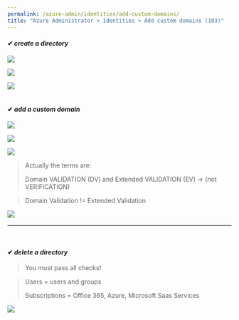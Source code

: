 ```yaml
---
permalink: /azure-admin/identities/add-custom-domains/
title: "Azure Administrator > Identities > Add custom domains (103)"
---
```

#### ✔ _create a directory_

![](/study-reference/assets/images/identities/1.1.png)

![](/study-reference/assets/images/identities/1.2.png)  

![](/study-reference/assets/images/identities/1.3.png)  
&nbsp;
#### ✔ _add a custom domain_

![](/study-reference/assets/images/identities/1.4.png)

![](/study-reference/assets/images/identities/1.5.png)

![](/study-reference/assets/images/identities/1.6.png)

> Actually the terms are:
>
> Domain VALIDATION (DV) and Extended VALIDATION (EV) -> (not VERIFICATION) 

> Domain Validation != Extended Validation

![](/study-reference/assets/images/identities/1.7.png)
&nbsp;
* * *
&nbsp;
#### ✔ _delete a directory_

> You must pass all checks!

> Users = users and groups
>
> Subscriptions = Office 365, Azure, Microsoft Saas Services

![](/study-reference/assets/images/identities/1.8.png)